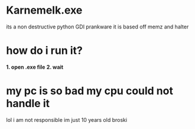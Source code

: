 # Karnemelk.exe
its a non destructive python GDI prankware
it is based off memz and halter

# how do i run it?
**1. open .exe file**
**2. wait**

# my pc is so bad my cpu could not handle it
lol i am not responsible im just 10 years old broski
